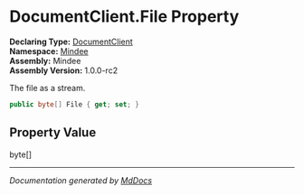 ﻿<!--  
  <auto-generated>   
    The contents of this file were generated by a tool.  
    Changes to this file may be list if the file is regenerated  
  </auto-generated>   
-->

# DocumentClient.File Property

**Declaring Type:** [DocumentClient](../index.md)  
**Namespace:** [Mindee](../../index.md)  
**Assembly:** Mindee  
**Assembly Version:** 1.0.0\-rc2

The file as a stream.

```csharp
public byte[] File { get; set; }
```

## Property Value

byte\[\]

___

*Documentation generated by [MdDocs](https://github.com/ap0llo/mddocs)*
